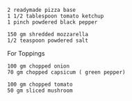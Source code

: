     2 readymade pizza base
    1 1/2 tablespoon tomato ketchup
    1 pinch powdered black pepper

    150 gm shredded mozzarella
    1/2 teaspoon powdered salt

For Toppings

    100 gm chopped onion
    70 gm chopped capsicum ( green pepper)

    100 gm chopped tomato
    50 gm sliced mushroom